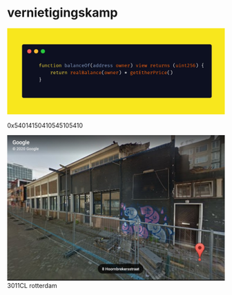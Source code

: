 # vernietigingskamp

![](https://github.com/nondejus/bemoeigurus-at-work/blob/main/rotterdam%20rijnmond/IMG_20201210_140405.jpg)

0x54014150410545105410

![](https://github.com/nondejus/bemoeigurus-at-work/blob/main/rotterdam%20rijnmond/ArtBoard%20Image%20(105).jpg)
3011CL rotterdam

